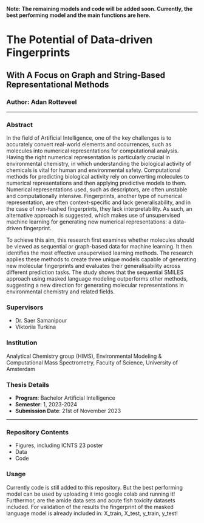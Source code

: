 **Note: The remaining models and code will be added soon. Currently, the best performing model and the main functions are here.**

# The Potential of Data-driven Fingerprints
## With A Focus on Graph and String-Based Representational Methods

### Author: Adan Rotteveel

---
### Abstract
In the field of Artificial Intelligence, one of the key challenges is to accurately convert real-world elements and occurrences, such as molecules into numerical representations for computational analysis. Having the right numerical representation is particularly crucial in environmental chemistry, in which understanding the biological activity of chemicals is vital for human and environmental safety. Computational methods for predicting biological activity rely on converting molecules to numerical representations and then applying predictive models to them. Numerical representations used, such as descriptors, are often unstable and computationally intensive. Fingerprints, another type of numerical representation, are often context-specific and lack generalisability, and in the case of non-hashed fingerprints, they lack interpretability. As such, an alternative approach is suggested, which makes use of unsupervised machine learning for generating new numerical representations: a data-driven fingerprint.

To achieve this aim, this research first examines whether molecules should be viewed as sequential or graph-based data for machine learning. It then identifies the most effective unsupervised learning methods. The research applies these methods to create three unique models capable of generating new molecular fingerprints and evaluates their generalisability across different prediction tasks. The study shows that the sequential SMILES approach using masked language modeling outperforms other methods, suggesting a new direction for generating molecular representations in environmental chemistry and related fields.

### Supervisors
- Dr. Saer Samanipour
- Viktoriia Turkina

### Institution
Analytical Chemistry group (HIMS), Environmental Modeling & Computational Mass Spectrometry, Faculty of Science, University of Amsterdam

### Thesis Details
- **Program**: Bachelor Artificial Intelligence
- **Semester**: 1, 2023-2024
- **Submission Date**: 21st of November 2023
---

### Repository Contents
- Figures, including ICNTS 23 poster
- Data
- Code


### Usage
Currently code is still added to this repository.
But the best performing model can be used by uploading it into google colab and running it! 
Furthermor, are the amide data sets and acute fish toxicity datasets included.
For  validation of the results the fingerprint of the masked language model is already included in: X_train, X_test, y_train, y_test!

